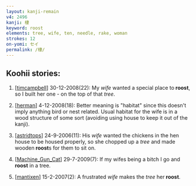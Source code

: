 ```yaml
---
layout: kanji-remain
v4: 2496
kanji: 棲
keyword: roost
elements: tree, wife, ten, needle, rake, woman
strokes: 12
on-yomi: セイ
permalink: /棲/
---
```


## Koohii stories: 

1) [<a href="http://kanji.koohii.com/profile/timcampbell">timcampbell</a>] 30-12-2008(22): My <em>wife</em> wanted a special place to<strong> roost</strong>, so I built her one - on the top of that <em>tree</em>.

2) [<a href="http://kanji.koohii.com/profile/herman">herman</a>] 4-12-2008(18): Better meaning is &quot;habitat&quot; since this doesn&#039;t imply anything bird or nest related. Usual habitat for the wife is in a wood structure of some sort (avoiding using house to keep it out of the kanji).

3) [<a href="http://kanji.koohii.com/profile/astridtops">astridtops</a>] 24-9-2006(11): His <em>wife</em> wanted the chickens in the hen house to be housed properly, so she chopped up a <em>tree</em> and made wooden<strong> roost</strong>s for them to sit on.

4) [<a href="http://kanji.koohii.com/profile/Machine_Gun_Cat">Machine_Gun_Cat</a>] 29-7-2009(7): If my wifes being a bitch I go and<strong> roost</strong> in a tree.

5) [<a href="http://kanji.koohii.com/profile/mantixen">mantixen</a>] 15-2-2007(2): A frustrated <em>wife</em> makes the <em>tree</em> her<strong> roost</strong>.


